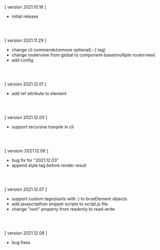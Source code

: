 [ version 2021.10.18 ]
- initial release

<br><br>

[ version 2021.11.29 ]
- change cli commands(remove optional[--] tag)
- change routerview from global to component-base(multiple routerview)
- add config

<br><br>

[ version 2021.12.01 ]
- add ref attribute to element

<br><br>

[ version 2021.12.03 ]
- support recursive tranpile in cli

<br><br>

[ versioin 2021.12.06 ]
- bug fix for "2021.12.03"
- append style tag before render result

<br><br>

[ version 2021.12.07 ]
- support custom tags(starts with :) to brueElement objects
- add javascripthon snippet scripts to script.js file
- change "root" property from readonly to read-write

<br><br>

[ version 2021.12.08 ]
- bug fixes

